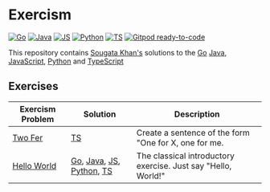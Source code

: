 # Exercism
[![Go](https://github.com/sougat818/exercism/actions/workflows/go.yml/badge.svg)](https://github.com/sougat818/exercism/actions/workflows/go.yml) [![Java](https://github.com/sougat818/exercism/actions/workflows/java.yml/badge.svg)](https://github.com/sougat818/exercism/actions/workflows/java.yml) [![JS](https://github.com/sougat818/exercism/actions/workflows/js.yml/badge.svg)](https://github.com/sougat818/exercism/actions/workflows/js.yml) [![Python](https://github.com/sougat818/exercism/actions/workflows/python.yml/badge.svg)](https://github.com/sougat818/exercism/actions/workflows/python.yml) [![TS](https://github.com/sougat818/exercism/actions/workflows/ts.yml/badge.svg)](https://github.com/sougat818/exercism/actions/workflows/ts.yml) [![Gitpod ready-to-code](https://img.shields.io/badge/Gitpod-ready--to--code-908a85?logo=gitpod)](https://gitpod.io/#https://github.com/sougat818/exercism)


This repository contains [Sougata Khan's](https://exercism.org/profiles/sougat818) solutions to the [Go](https://exercism.org/tracks/java) [Java](https://exercism.org/tracks/java), [JavaScript](https://exercism.org/tracks/javascript), [Python](https://exercism.org/tracks/python) and [TypeScript](https://exercism.org/tracks/typescript)

## Exercises

| Exercism Problem                                                              |   Solution                | Description |
|-------------------------------------------------------------------------------|---------------------------|-------------|
|[Two Fer](https://exercism.org/tracks/typescript/exercises/two-fer)| [TS](typescript/two-fer/two-fer.ts)| Create a sentence of the form "One for X, one for me. |
|[Hello World](https://exercism.org/tracks/java/exercises/hello-world)| [Go](go/hello-world/hello_world.go), [Java](java/hello-world/src/main/java/Greeter.java), [JS](javascript/hello-world/hello-world.js), [Python](python/hello-world/hello_world.py), [TS](typescript/hello-world/hello-world.ts) | The classical introductory exercise. Just say "Hello, World!" |

